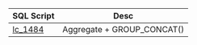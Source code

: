 
| SQL Script  | Desc | 
| ----------- | ---- |
| [lc_1484](https://github.com/irenejiazhou/sql_manual/blob/main/rows_cols_transformation/leetcode_Q1484_group_list_by_date.sql)|Aggregate + GROUP_CONCAT()|

